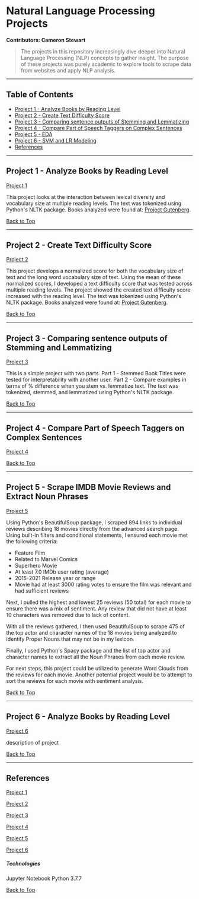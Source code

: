 
<a name="BackToTop"></a>


# Natural Language Processing Projects

**Contributors: Cameron Stewart**

>The projects in this repository increasingly dive deeper into Natural Language Processing (NLP) concepts to gather insight. The purpose of these projects was purely academic to explore tools to scrape data from websites and apply NLP analysis.

---

## Table of Contents
- [Project 1 - Analyze Books by Reading Level](#P1)
- [Project 2 - Create Text Difficulty Score](#P2)
- [Project 3 - Comparing sentence outputs of Stemming and Lemmatizing](#P3)
- [Project 4 - Compare Part of Speech Taggers on Complex Sentences](#P4)
- [Project 5 - EDA](#P5)
- [Project 6 - SVM and LR Modeling](#P6)
- [References](#References)

---

<a name="P1"></a>

## Project 1 - Analyze Books by Reading Level

[Project 1](../main/Project%201/Project_1.ipynb)

This project looks at the interaction between lexical diversity and vocabulary size at multiple reading levels. The text was tokenized using Python's NLTK package. Books analyzed were found at: [Project Gutenberg](http://www.gutenberg.org/ebooks/bookshelf/215).

[Back to Top](#BackToTop)

---

<a name="P2"></a>

## Project 2 - Create Text Difficulty Score

[Project 2](../main/Project%202/Project_2.ipynb)

This project develops a normalized score for both the vocabulary size of text and the long word vocabulary size of text. Using the mean of these normalized scores, I developed a text difficulty score that was tested across multiple reading levels. The project showed the created text difficulty score increased with the reading level. The text was tokenized using Python's NLTK package. Books analyzed were found at: [Project Gutenberg](http://www.gutenberg.org/ebooks/bookshelf/215).

[Back to Top](#BackToTop)

---

<a name="P3"></a>

## Project 3 - Comparing sentence outputs of Stemming and Lemmatizing

[Project 3](../main/Project%203/Project_3.ipynb)

This is a simple project with two parts. Part 1 - Stemmed Book Titles were tested for interpretability with another user. Part 2 - Compare examples in terms of % difference when you stem vs. lemmatize text. The text was tokenized, stemmed, and lemmatized using Python's NLTK package.

[Back to Top](#BackToTop)

---

<a name="P4"></a>

## Project 4 - Compare Part of Speech Taggers on Complex Sentences

[Project 4](../main/Project%204/Project_4.ipynb)



[Back to Top](#BackToTop)

---

<a name="P5"></a>

## Project 5 - Scrape IMDB Movie Reviews and Extract Noun Phrases

[Project 5](../main/Project%205/Project_5.ipynb)

Using Python's BeautifulSoup package, I scraped 894 links to individual reviews describing 18 movies directly from the advanced search page. Using built-in filters and conditional statements, I ensured each movie met the following criteria:

- Feature Film
- Related to Marvel Comics
- Superhero Movie
- At least 7.0 IMDb user rating (average)
- 2015-2021 Release year or range
- Movie had at least 3000 rating votes to ensure the film was relevant and had sufficient reviews

Next, I pulled the highest and lowest 25 reviews (50 total) for each movie to ensure there was a mix of sentiment. Any review that did not have at least 10 characters was removed due to lack of content.

With all the reviews gathered, I then used BeautifulSoup to scrape 475 of the top actor and character names of the 18 movies being analyzed to identify Proper Nouns that may not be in my lexicon.

Finally, I used Python's Spacy package and the list of top actor and character names to extract all the Noun Phrases from each movie review.

For next steps, this project could be utilized to generate Word Clouds from the reviews for each movie. Another potential project would be to attempt to sort the reviews for each movie with sentiment analysis.

[Back to Top](#BackToTop)

---

<a name="P6"></a>

## Project 6 - Analyze Books by Reading Level

[Project 6](../main/Project%206/Project_6.ipynb)

description of project

[Back to Top](#BackToTop)

---

<a name="References"></a>

## References

[Project 1](../main/Project%201/Project_1.ipynb)

[Project 2](../main/Project%202/Project_2.ipynb)

[Project 3](../main/Project%203/Project_3.ipynb)

[Project 4](../main/Project%204/Project_4.ipynb)

[Project 5](../main/Project%205/Project_5.ipynb)

[Project 6](../main/Project%206/Project_6.ipynb)


##### Technologies

Jupyter Notebook 
Python 3.7.7

[Back to Top](#BackToTop)

